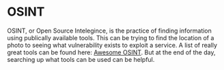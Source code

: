 # OSINT

OSINT, or Open Source Intelegince, is the practice of finding information using
publically available tools. This can be trying to find the location of a photo
to seeing what vulnerability exists to exploit a service.
A list of really great tools can be found here: [Awesome OSINT](https://github.com/jivoi/awesome-osint). 
But at the end of the day, searching up what tools can be used can be helpful.
